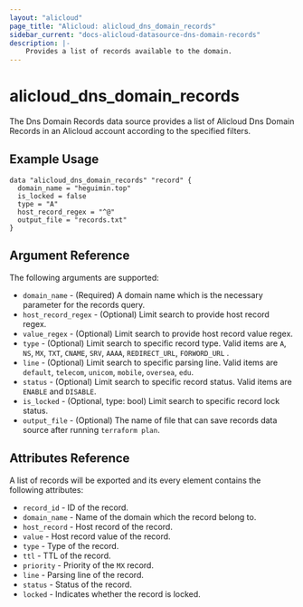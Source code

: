 ```yaml
---
layout: "alicloud"
page_title: "Alicloud: alicloud_dns_domain_records"
sidebar_current: "docs-alicloud-datasource-dns-domain-records"
description: |-
    Provides a list of records available to the domain.
---
```


# alicloud\_dns\_domain\_records

The Dns Domain Records data source provides a list of Alicloud Dns Domain Records in an Alicloud account according to the specified filters.

## Example Usage

```
data "alicloud_dns_domain_records" "record" {
  domain_name = "heguimin.top"
  is_locked = false
  type = "A"
  host_record_regex = "^@"
  output_file = "records.txt"
}

```

## Argument Reference

The following arguments are supported:

* `domain_name` - (Required) A domain name which is the necessary parameter for the records query.
* `host_record_regex` - (Optional) Limit search to provide host record regex. 
* `value_regex` - (Optional) Limit search to provide host record value regex. 
* `type` - (Optional) Limit search to specific record type. Valid items are `A`, `NS`, `MX`, `TXT`, `CNAME`, `SRV`, `AAAA`, `REDIRECT_URL`, `FORWORD_URL` .
* `line` - (Optional) Limit search to specific parsing line. Valid items are `default`, `telecom`, `unicom`, `mobile`, `oversea`, `edu`.
* `status` - (Optional) Limit search to specific record status. Valid items are `ENABLE` and `DISABLE`.
* `is_locked` - (Optional, type: bool) Limit search to specific record lock status.
* `output_file` - (Optional) The name of file that can save records data source after running `terraform plan`.


## Attributes Reference

A list of records will be exported and its every element contains the following attributes:

* `record_id` - ID of the record.
* `domain_name` - Name of the domain which the record belong to.
* `host_record` - Host record of the record.
* `value` - Host record value of the record.
* `type` - Type of the record.
* `ttl` - TTL of the record.
* `priority` - Priority of the `MX` record.
* `line` - Parsing line of the record. 
* `status` - Status of the record.
* `locked` - Indicates whether the record is locked.